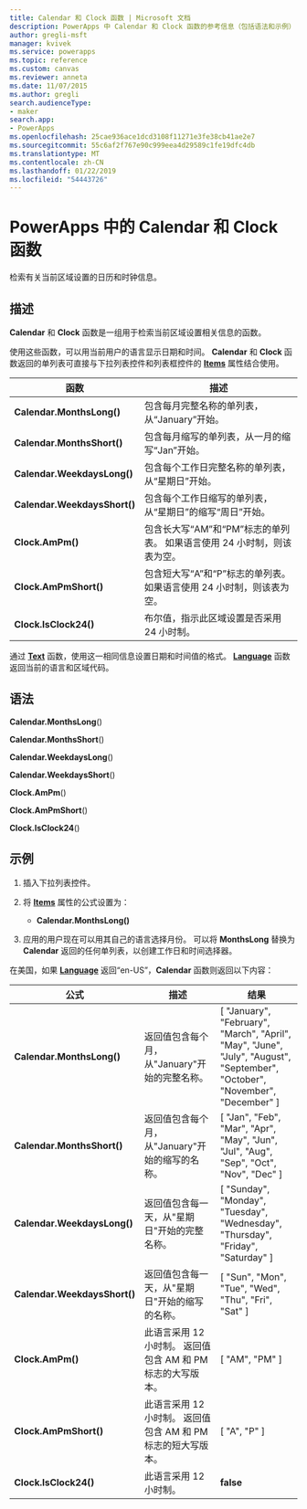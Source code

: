 ```yaml
---
title: Calendar 和 Clock 函数 | Microsoft 文档
description: PowerApps 中 Calendar 和 Clock 函数的参考信息（包括语法和示例）
author: gregli-msft
manager: kvivek
ms.service: powerapps
ms.topic: reference
ms.custom: canvas
ms.reviewer: anneta
ms.date: 11/07/2015
ms.author: gregli
search.audienceType:
- maker
search.app:
- PowerApps
ms.openlocfilehash: 25cae936ace1dcd3108f11271e3fe38cb41ae2e7
ms.sourcegitcommit: 55c6af2f767e90c999eea4d29589c1fe19dfc4db
ms.translationtype: MT
ms.contentlocale: zh-CN
ms.lasthandoff: 01/22/2019
ms.locfileid: "54443726"
---
```

# <a name="calendar-and-clock-functions-in-powerapps"></a>PowerApps 中的 Calendar 和 Clock 函数
检索有关当前区域设置的日历和时钟信息。

## <a name="description"></a>描述
**Calendar** 和 **Clock** 函数是一组用于检索当前区域设置相关信息的函数。

使用这些函数，可以用当前用户的语言显示日期和时间。  **Calendar** 和 **Clock** 函数返回的单列表可直接与下拉列表控件和列表框控件的 **[Items](../controls/properties-core.md)** 属性结合使用。

| 函数 | 描述 |
| --- | --- |
| **Calendar.MonthsLong()** |包含每月完整名称的单列表，从“January”开始。 |
| **Calendar.MonthsShort()** |包含每月缩写的单列表，从一月的缩写“Jan”开始。 |
| **Calendar.WeekdaysLong()** |包含每个工作日完整名称的单列表，从“星期日”开始。 |
| **Calendar.WeekdaysShort()** |包含每个工作日缩写的单列表，从“星期日”的缩写“周日”开始。 |
| **Clock.AmPm()** |包含长大写“AM”和“PM”标志的单列表。  如果语言使用 24 小时制，则该表为空。 |
| **Clock.AmPmShort()** |包含短大写“A”和“P”标志的单列表。  如果语言使用 24 小时制，则该表为空。 |
| **Clock.IsClock24()** |布尔值，指示此区域设置是否采用 24 小时制。 |

通过 **[Text](function-text.md)** 函数，使用这一相同信息设置日期和时间值的格式。  **[Language](function-language.md)** 函数返回当前的语言和区域代码。

## <a name="syntax"></a>语法
**Calendar.MonthsLong**()

**Calendar.MonthsShort**()

**Calendar.WeekdaysLong**()

**Calendar.WeekdaysShort**()

**Clock.AmPm**()

**Clock.AmPmShort**()

**Clock.IsClock24**()

## <a name="examples"></a>示例
1. 插入下拉列表控件。
2. 将 **[Items](../controls/properties-core.md)** 属性的公式设置为：
   
   * **Calendar.MonthsLong()**
3. 应用的用户现在可以用其自己的语言选择月份。  可以将 **MonthsLong** 替换为 **Calendar** 返回的任何单列表，以创建工作日和时间选择器。

在美国，如果 **[Language](function-language.md)** 返回“en-US”，**Calendar** 函数则返回以下内容：

| 公式 | 描述 | 结果 |
| --- | --- | --- |
| **Calendar.MonthsLong()** |返回值包含每个月，从"January"开始的完整名称。 |[ "January", "February", "March", "April", "May", "June", "July", "August", "September", "October", "November", "December" ] |
| **Calendar.MonthsShort()** |返回值包含每个月，从"January"开始的缩写的名称。 |[ "Jan", "Feb", "Mar", "Apr", "May", "Jun", "Jul", "Aug", "Sep", "Oct", "Nov", "Dec" ] |
| **Calendar.WeekdaysLong()** |返回值包含每一天，从"星期日"开始的完整名称。 |[ "Sunday", "Monday", "Tuesday", "Wednesday", "Thursday", "Friday", "Saturday" ] |
| **Calendar.WeekdaysShort()** |返回值包含每一天，从"星期日"开始的缩写的名称。 |[ "Sun", "Mon", "Tue", "Wed", "Thu", "Fri", "Sat" ] |
| **Clock.AmPm()** |此语言采用 12 小时制。 返回值包含 AM 和 PM 标志的大写版本。 |[ "AM", "PM" ] |
| **Clock.AmPmShort()** |此语言采用 12 小时制。 返回值包含 AM 和 PM 标志的短大写版本。 |[ "A", "P" ] |
| **Clock.IsClock24()** |此语言采用 12 小时制。 |**false** |


